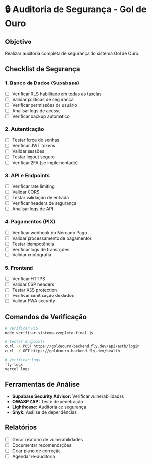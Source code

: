 # 🔒 Auditoria de Segurança - Gol de Ouro

## Objetivo
Realizar auditoria completa de segurança do sistema Gol de Ouro.

## Checklist de Segurança

### 1. Banco de Dados (Supabase)
- [ ] Verificar RLS habilitado em todas as tabelas
- [ ] Validar políticas de segurança
- [ ] Verificar permissões de usuário
- [ ] Analisar logs de acesso
- [ ] Verificar backup automático

### 2. Autenticação
- [ ] Testar força de senhas
- [ ] Verificar JWT tokens
- [ ] Validar sessões
- [ ] Testar logout seguro
- [ ] Verificar 2FA (se implementado)

### 3. API e Endpoints
- [ ] Verificar rate limiting
- [ ] Validar CORS
- [ ] Testar validação de entrada
- [ ] Verificar headers de segurança
- [ ] Analisar logs de API

### 4. Pagamentos (PIX)
- [ ] Verificar webhook do Mercado Pago
- [ ] Validar processamento de pagamentos
- [ ] Testar idempotência
- [ ] Verificar logs de transações
- [ ] Validar criptografia

### 5. Frontend
- [ ] Verificar HTTPS
- [ ] Validar CSP headers
- [ ] Testar XSS protection
- [ ] Verificar sanitização de dados
- [ ] Validar PWA security

## Comandos de Verificação
```bash
# Verificar RLS
node verificar-sistema-completo-final.js

# Testar endpoints
curl -X POST https://goldeouro-backend.fly.dev/api/auth/login
curl -X GET https://goldeouro-backend.fly.dev/health

# Verificar logs
fly logs
vercel logs
```

## Ferramentas de Análise
- **Supabase Security Advisor:** Verificar vulnerabilidades
- **OWASP ZAP:** Teste de penetração
- **Lighthouse:** Auditoria de segurança
- **Snyk:** Análise de dependências

## Relatórios
- [ ] Gerar relatório de vulnerabilidades
- [ ] Documentar recomendações
- [ ] Criar plano de correção
- [ ] Agendar re-auditoria
